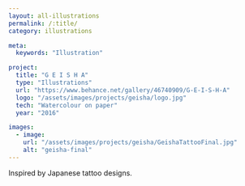 ```yaml
---
layout: all-illustrations
permalink: /:title/
category: illustrations

meta:
  keywords: "Illustration"

project:
  title: "G E I S H A"
  type: "Illustrations"
  url: "https://www.behance.net/gallery/46740909/G-E-I-S-H-A"
  logo: "/assets/images/projects/geisha/logo.jpg"
  tech: "Watercolour on paper"
  year: "2016"

images:
  - image:
    url: "/assets/images/projects/geisha/GeishaTattooFinal.jpg"
    alt: "geisha-final"
---
```


<p>Inspired by Japanese tattoo designs.</p>
